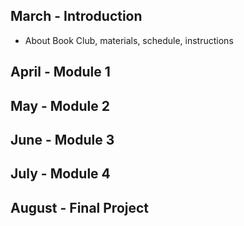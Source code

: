 ## March - Introduction
- About Book Club, materials, schedule, instructions

## April - Module 1

## May - Module 2

## June - Module 3

## July - Module 4

## August - Final Project
